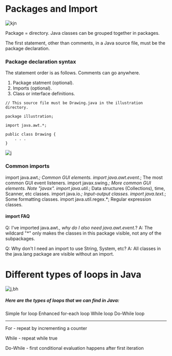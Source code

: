 # Packages and Import

![kjn](https://i.ytimg.com/vi/8qOilSA42vA/maxresdefault.jpg)

Package = directory. Java classes can be grouped together in packages.

The first statement, other than comments, in a Java source file, must be the package declaration.

### Package declaration syntax
The statement order is as follows. Comments can go anywhere.

1. Package statment (optional).
2. Imports (optional).
3. Class or interface definitions.

```
// This source file must be Drawing.java in the illustration directory.

package illustration;

import java.awt.*;

public class Drawing {
    . . .
}
```

![j](https://www.javatpoint.com/images/package.JPG)

### Common imports

import java.awt.*;	Common GUI elements.
import java.awt.event.*;	The most common GUI event listeners.
import javax.swing.*;	More common GUI elements. Note "javax".
import java.util.*;	Data structures (Collections), time, Scanner, etc classes.
import java.io.*;	Input-output classes.
import java.text.*;	Some formatting classes.
import java.util.regex.*;	Regular expression classes.





#### import FAQ
Q: I've imported java.awt.*, why do I also need java.awt.event.*?
A: The wildcard "*" only makes the classes in this package visible, not any of the subpackages.

Q: Why don't I need an import to use String, System, etc?
A: All classes in the java.lang package are visible without an import.



# Different types of loops in Java
![j,bh](https://1.bp.blogspot.com/-mcTB2UoPY1E/WxtaTUjMXYI/AAAAAAAAAKc/zWqmuTOIzo06TLhKFL9cXLRqr_ymQ3mnACLcBGAs/s1600/types-of-loop-in-java.png)

##### Here are the types of loops that we can find in Java:

Simple for loop
Enhanced for-each loop
While loop
Do-While loop

---------------------------------
For - repeat by incrementing a counter

While - repeat while true

Do-While - first conditional evaluation happens after first iteration

